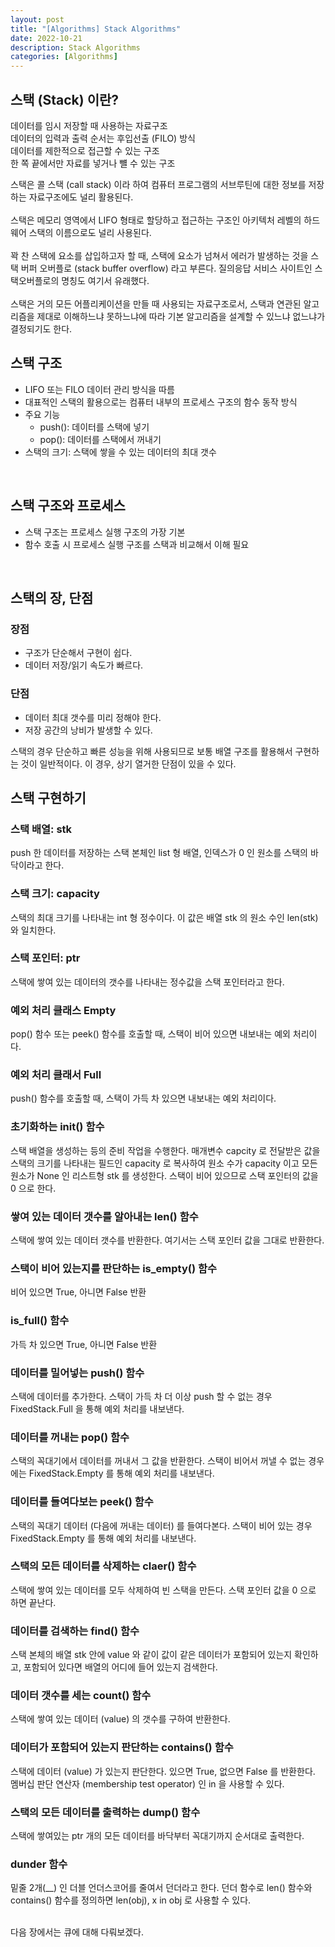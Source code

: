 ```yaml
---
layout: post
title: "[Algorithms] Stack Algorithms"
date: 2022-10-21
description: Stack Algorithms
categories: [Algorithms]
---
```


## 스택 (Stack) 이란?

데이터를 임시 저장할 때 사용하는 자료구조
<br>
데이터의 입력과 출력 순서는 후입선출 (FILO) 방식
<br>
데이터를 제한적으로 접근할 수 있는 구조
<br>
한 쪽 끝에서만 자료를 넣거나 뺼 수 있는 구조
<br>

스택은 콜 스택 (call stack) 이라 하여 컴퓨터 프로그램의 서브루틴에 대한 정보를 저장하는 자료구조에도 널리 활용된다.
<br><br>
스택은 메모리 영역에서 LIFO 형태로 할당하고 접근하는 구조인 아키텍처 레벨의 하드웨어 스택의 이름으로도 널리 사용된다.
<br><br>
꽉 찬 스택에 요소를 삽입하고자 할 때, 스택에 요소가 넘쳐서 에러가 발생하는 것을 스택 버퍼 오버플로 (stack buffer overflow) 라고 부른다. 질의응답 서비스 사이트인 스택오버플로의 명칭도 여기서 유래했다.
<br><br>
스택은 거의 모든 어플리케이션을 만들 때 사용되는 자료구조로서, 스택과 연관된 알고리즘을 제대로 이해하느냐 못하느냐에 따라 기본 알고리즘을 설계할 수 있느냐 없느냐가 결정되기도 한다.
<br>

## **스택 구조**

- LIFO 또는 FILO 데이터 관리 방식을 따름
- 대표적인 스택의 활용으로는 컴퓨터 내부의 프로세스 구조의 함수 동작 방식
- 주요 기능
  - push(): 데이터를 스택에 넣기
  - pop(): 데이터를 스택에서 꺼내기
- 스택의 크기: 스택에 쌓을 수 있는 데이터의 최대 갯수
<br>

## **스택 구조와 프로세스**

- 스택 구조는 프로세스 실행 구조의 가장 기본
- 함수 호출 시 프로세스 실행 구조를 스택과 비교해서 이해 필요
<br>

## **스택의 장, 단점**
### 장점
- 구조가 단순해서 구현이 쉽다.
- 데이터 저장/읽기 속도가 빠르다.

### 단점
- 데이터 최대 갯수를 미리 정해야 한다.
- 저장 공간의 낭비가 발생할 수 있다.

스택의 경우 단순하고 빠른 성능을 위해 사용되므로 보통 배열 구조를 활용해서 구현하는 것이 일반적이다. 이 경우, 상기 열거한 단점이 있을 수 있다.
<br>

## **스택 구현하기**

### 스택 배열: **stk**
push 한 데이터를 저장하는 스택 본체인 list 형 배열, 인덱스가 0 인 원소를 스택의 바닥이라고 한다.
<br>

### 스택 크기: **capacity**
스택의 최대 크기를 나타내는 int 형 정수이다. 이 값은 배열 stk 의 원소 수인 len(stk) 와 일치한다.
<br>

### 스택 포인터: **ptr**
스택에 쌓여 있는 데이터의 갯수를 나타내는 정수값을 스택 포인터라고 한다.
<br>

### 예외 처리 클래스 **Empty**
pop() 함수 또는 peek() 함수를 호출할 때, 스택이 비어 있으면 내보내는 예외 처리이다.
<br>

### 예외 처리 클래서 **Full**
push() 함수를 호출할 때, 스택이 가득 차 있으면 내보내는 예외 처리이다.
<br>

### 초기화하는 **init()** 함수
스택 배열을 생성하는 등의 준비 작업을 수행한다. 매개변수 capcity 로 전달받은 값을 스택의 크기를 나타내는 필드인 capacity 로 복사하여 원소 수가 capacity 이고 모든 원소가 None 인 리스트형 stk 를 생성한다. 스택이 비어 있으므로 스택 포인터의 값을 0 으로 한다.
<br>

### 쌓여 있는 데이터 갯수를 알아내는 **len()** 함수
스택에 쌓여 있는 데이터 갯수를 반환한다. 여기서는 스택 포인터 값을 그대로 반환한다.
<br>

### 스택이 비어 있는지를 판단하는 **is_empty()** 함수
비어 있으면 True, 아니면 False 반환
<br>

### **is_full()** 함수
가득 차 있으면 True, 아니면 False 반환
<br>

### 데이터를 밀어넣는 **push()** 함수
스택에 데이터를 추가한다. 스택이 가득 차 더 이상 push 할 수 없는 경우 FixedStack.Full 을 통해 예외 처리를 내보낸다.
<br>

### 데이터를 꺼내는 **pop()** 함수
스택의 꼭대기에서 데이터를 꺼내서 그 값을 반환한다. 스택이 비어서 꺼낼 수 없는 경우에는 FixedStack.Empty 를 통해 예외 처리를 내보낸다.
<br>

### 데이터를 들여다보는 **peek()** 함수
스택의 꼭대기 데이터 (다음에 꺼내는 데이터) 를 들여다본다. 스택이 비어 있는 경우 FixedStack.Empty 를 통해 예외 처리를 내보낸다.
<br>

### 스택의 모든 데이터를 삭제하는 **claer()** 함수
스택에 쌓여 있는 데이터를 모두 삭제하여 빈 스택을 만든다. 스택 포인터 값을 0 으로 하면 끝난다.
<br>

### 데이터를 검색하는 **find()** 함수
스택 본체의 배열 stk 안에 value 와 같이 값이 같은 데이터가 포함되어 있는지 확인하고, 포함되어 있다면 배열의 어디에 들어 있는지 검색한다.
<br>

### 데이터 갯수를 세는 **count()** 함수
스택에 쌓여 있는 데이터 (value) 의 갯수를 구하여 반환한다.
<br>

### 데이터가 포함되어 있는지 판단하는 **contains()** 함수
스택에 데이터 (value) 가 있는지 판단한다. 있으면 True, 없으면 False 를 반환한다. 멤버십 판단 연산자 (membership test operator) 인 in 을 사용할 수 있다.
<br>

### 스택의 모든 데이터를 출력하는 **dump()** 함수
스택에 쌓여있는 ptr 개의 모든 데이터를 바닥부터 꼭대기까지 순서대로 출력한다.
<br>

### **dunder** 함수
밑줄 2개(__) 인 더블 언더스코어를 줄여서 던더라고 한다. 던더 함수로 len() 함수와 contains() 함수를 정의하면 len(obj), x in obj 로 사용할 수 있다.
<br><br>

다음 장에서는 큐에 대해 다뤄보겠다.